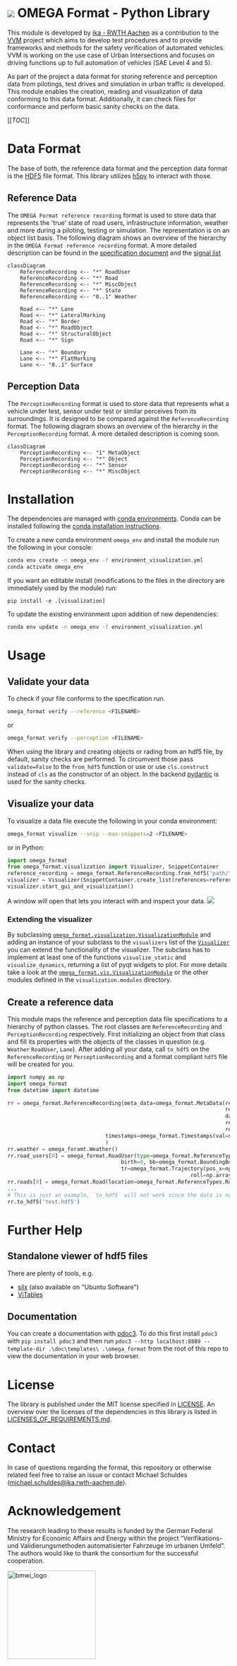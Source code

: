 # ![](./omega_format/visualization/ui/icon.svg) OMEGA Format - Python Library
This module is developed by [ika - RWTH Aachen](https://www.ika.rwth-aachen.de/de/) as a contribution to the [VVM](https://www.vvm-projekt.de/projekt) project which aims to develop test procedures and to provide frameworks and methods for the safety verification of automated vehicles. VVM is working on the use case of Urban Intersections and focuses on driving functions up to full automation of vehicles (SAE Level 4 and 5).

As part of the project a data format for storing reference and perception data from pilotings, test drives and simulation in urban traffic is developed. This module enables the creation, reading and visualization of data conforming to this data format. Additionally, it can check files for conformance and perform basic sanity checks on the data.

[[_TOC_]]

# Data Format
The base of both, the reference data format and the perception data format is the [HDF5](https://www.hdfgroup.org/solutions/hdf5) file format. This library utilizes [h5py](https://www.h5py.org/) to interact with those.

## Reference Data
The `OMEGA Format reference recording` format is used to store data that represents the 'true' state of road users, infrastructure information, weather and more during a piloting, testing or simulation. The representation is on an object list basis.
The following diagram shows an overview of the hierarchy in the `OMEGA Format reference recording` format. A more detailed description can be found in the [specification document](./doc/specification.md) and the [signal list](./doc/signal_list_reference.md)
```mermaid
classDiagram
    ReferenceRecording <-- "*" RoadUser
    ReferenceRecording <-- "*" Road
    ReferenceRecording <-- "*" MiscObject
    ReferenceRecording <-- "*" State
    ReferenceRecording <-- "0..1" Weather

    Road <-- "*" Lane
    Road <-- "*" LateralMarking
    Road <-- "*" Border
    Road <-- "*" RoadObject
    Road <-- "*" StructuralObject
    Road <-- "*" Sign

    Lane <-- "*" Boundary
    Lane <-- "*" FlatMarking
    Lane <-- "0..1" Surface

```

## Perception Data
The `PerceptionRecording` format is used to store data that represents what a vehicle under test, sensor under test or similar perceives from its surroundings. It is designed to be compared against the `ReferenceRecording` format. The following diagram shows an overview of the hierarchy in the `PerceptionRecording` format. A more detailed description is coming soon.
```mermaid
classDiagram
    PerceptionRecording <-- "1" MetaObject
    PerceptionRecording <-- "*" Object
    PerceptionRecording <-- "*" Sensor
    PerceptionRecording <-- "*" MiscObject

```

# Installation
The dependencies are managed with [conda environments](https://docs.conda.io/projects/conda/en/latest/user-guide/concepts/environments.html). Conda can be installed following the [conda installation instructions](https://docs.conda.io/en/latest/miniconda.html).

To create a new conda environment `omega_env` and install the module run the following in your console:
```bash
conda env create -n omega_env -f environment_visualization.yml
conda activate omega_env
```
If you want an editable install (modifications to the files in the directory are immediately used by the module) run:
```
pip install -e .[visualization]
```

To update the existing environment upon addition of new dependencies:
```bash
conda env update -n omega_env -f environment_visualization.yml
```

# Usage

## Validate your data
To check if your file conforms to the specification run.
```bash
omega_format verify --reference <FILENAME>
```
or 
```bash 
omega_format verify --perception <FILENAME>
```

When using the library and creating objects or rading from an hdf5 file, by default, sanity checks are performed. To circumvent those pass `validate=False` to the `from_hdf5` function or use or use `cls.construct` instead of `cls` as the constructor of an object. In the backend [pydantic](https://pydantic-docs.helpmanual.io/) is used for the sanity checks.
## Visualize your data
To visualize a data file execute the following in your conda environment:
```bash
omega_format visualize --snip --max-snippets=2 <FILENAME>
```
or in Python:
```python
import omega_format
from omega_format.visualization import Visualizer, SnippetContainer
reference_recording = omega_format.ReferenceRecording.from_hdf5('path/to/the/reference_recording_file.hdf5')
visualizer = Visualizer(SnippetContainer.create_list(references=reference_recording))
visualizer.start_gui_and_visualization()
```
A window will open that lets you interact with and inspect your data.
![](visualizer_ui.png)


### Extending the visualizer
By subclassing [`omega_format.visualization.VisualizationModule`](./omega_format/visualization/modules/base.py) and adding an instance of your subclass to the `visualizers` list of the [`Visualizer` ](./omega_format/visualization/visualizer.py) you can extend the functionality of the visualizer. The subclass has to implement at least one of the functions `visualize_static` and `visualize_dynamics`, returning a list of pyqt widgets to plot. For more details take a look at the [`omega_format.vis.VisualizationModule`](./omega_format/visualization/modules/base.py) or the other modules defined in the `visualization.modules` directory.

## Create a reference data
This module maps the reference and perception data file specifications to a hierarchy of python classes. The root classes are `ReferenceRecording` and `PerceptionRecording` respectively. First initializing an object from that class and fill its properties with the objects of the classes in question (e.g. `Weather` `RoadUser`, `Lane`). After adding all your data, call `to_hdf5` on the `ReferenceRecording` or `PerceptionRecording` and a format compliant `hdf5` file will be created for you.
```python
import numpy as np
import omega_format
from datetime import datetime

rr = omega_format.ReferenceRecording(meta_data=omega_format.MetaData(recorder_number=1,
                                                                     recording_number=1,
                                                                     daytime=datetime.now()
                                                                     reference_point_lat=50.786687,
                                                                     reference_point_lon=6.046312),
                               timestamps=omega_format.Timestamps(val=np.array([0])),
                               )
rr.weather = omega_foramt.Weather()
rr.road_users[0] = omega_format.RoadUser(type=omega_format.ReferenceTypes.RoadUser.Type.CAR, sub_type=omega_format.ReferenceTypes.RoadUser.SubType.General.REGULAR,
                                    birth=0, bb=omega_format.BoundingBox(np.array([2,3,0])),
                                    tr=omega_format.Trajectory(pos_x=np.array([0]),pos_y=np.array([0]),pos_z=np.array([0]),
                                                          roll=np.array([0]),pitch=np.array([0]),heading=np.array([0])))
rr.roads[0] = omega_format.Road(location=omega_format.ReferenceTypes.RoadLocation.URBAN)
...
# This is just an example, `to_hdf5` will not work since the data is not complete
rr.to_hdf5('test.hdf5')
```
# Further Help
## Standalone viewer of hdf5 files

There are plenty of tools, e.g.
- [silx](http://www.silx.org/doc/silx/latest/install.html) (also available on "Ubuntu Software")
- [ViTables](https://vitables.org/)


## Documentation
 You can create a documentation with [pdoc3](https://pdoc3.github.io/pdoc/). To do this first install `pdoc3` with `pip install pdoc3` and then run `pdoc3 --http localhost:8889 --template-dir .\doc\templates\ .\omega_format` from the root of this repo to view the documentation in your web browser.
# License
The library is published under the MIT license specified in [LICENSE](./LICENSE). An overview over the licenses of the dependencies in this library is listed in [LICENSES_OF_REQUIREMENTS.md](./LICENSES_OF_REQUIREMENTS.md).

# Contact
In case of questions regarding the format, this repository or otherwise related feel free to raise an issue or contact Michael Schuldes (michael.schuldes@ika.rwth-aachen.de).

# Acknowledgement
The research leading to these results is funded by the German Federal Ministry for Economic Affairs and Energy within the project “Verifikations- und Validierungsmethoden automatisierter Fahrzeuge im urbanen Umfeld". The authors would like to thank the consortium for the successful cooperation. 

<a href='https://www.bmwi.de/Navigation/EN/Home/home.html'><img src="bmwi_logo.gif" alt="bmwi_logo" height="200"/></a>
